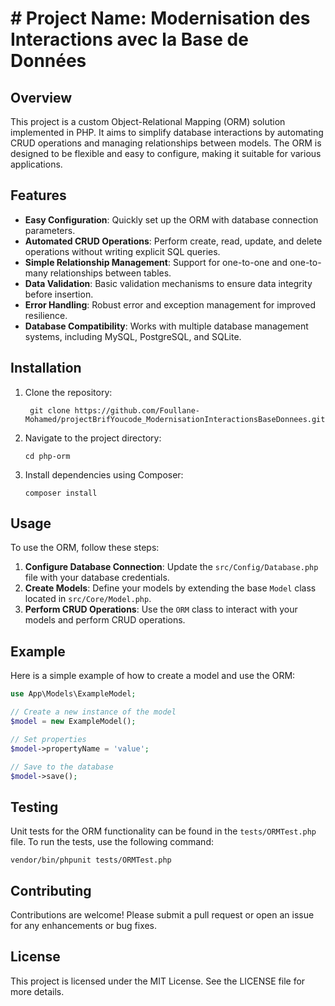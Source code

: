 # # Project Name: Modernisation des Interactions avec la Base de Données

## Overview
This project is a custom Object-Relational Mapping (ORM) solution implemented in PHP. It aims to simplify database interactions by automating CRUD operations and managing relationships between models. The ORM is designed to be flexible and easy to configure, making it suitable for various applications.

## Features
- **Easy Configuration**: Quickly set up the ORM with database connection parameters.
- **Automated CRUD Operations**: Perform create, read, update, and delete operations without writing explicit SQL queries.
- **Simple Relationship Management**: Support for one-to-one and one-to-many relationships between tables.
- **Data Validation**: Basic validation mechanisms to ensure data integrity before insertion.
- **Error Handling**: Robust error and exception management for improved resilience.
- **Database Compatibility**: Works with multiple database management systems, including MySQL, PostgreSQL, and SQLite.

## Installation
1. Clone the repository:
   ```
    git clone https://github.com/Foullane-Mohamed/projectBrifYoucode_ModernisationInteractionsBaseDonnees.git 
   ```
2. Navigate to the project directory:
   ```
   cd php-orm
   ```
3. Install dependencies using Composer:
   ```
   composer install
   ```

## Usage
To use the ORM, follow these steps:

1. **Configure Database Connection**: Update the `src/Config/Database.php` file with your database credentials.
2. **Create Models**: Define your models by extending the base `Model` class located in `src/Core/Model.php`.
3. **Perform CRUD Operations**: Use the `ORM` class to interact with your models and perform CRUD operations.

## Example
Here is a simple example of how to create a model and use the ORM:

```php
use App\Models\ExampleModel;

// Create a new instance of the model
$model = new ExampleModel();

// Set properties
$model->propertyName = 'value';

// Save to the database
$model->save();
```

## Testing
Unit tests for the ORM functionality can be found in the `tests/ORMTest.php` file. To run the tests, use the following command:
```
vendor/bin/phpunit tests/ORMTest.php
```

## Contributing
Contributions are welcome! Please submit a pull request or open an issue for any enhancements or bug fixes.

## License
This project is licensed under the MIT License. See the LICENSE file for more details.